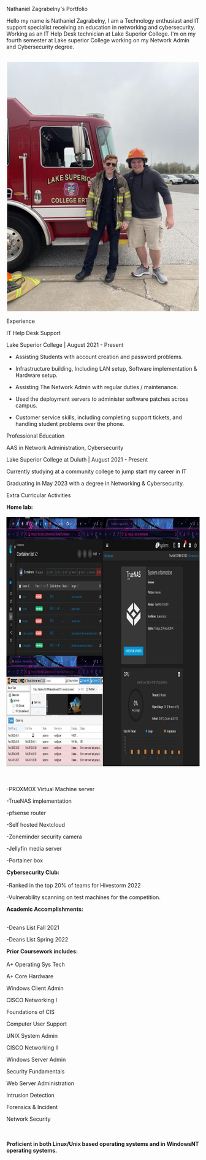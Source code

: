 Nathaniel Zagrabelny's Portfolio





Hello my name is Nathaniel Zagrabelny, I am a Technology enthusiast and IT support specialist receiving an education in networking and cybersecurity. Working as an IT Help Desk technician at Lake Superior College. I'm on my fourth semester at Lake superior College working on my Network Admin and Cybersecurity degree.
<br />
<br />
<center>
<img src="img.jpg" alt="me" width="500" height="650">
</center>

Experience

IT Help Desk Support

Lake Superior College | August 2021 - Present

- Assisting Students with account creation and password problems.

- Infrastructure building, Including LAN setup, Software implementation & Hardware setup.

- Assisting The Network Admin with regular duties / maintenance.

- Used the deployment servers to administer software patches across campus.

- Customer service skills, including completing support tickets, and handling student problems over the phone.

Professional Education

AAS in Network Administration, Cybersecurity

Lake Superior College at Duluth | August 2021 - Present

Currently studying at a community college to jump start my career in IT

Graduating in May 2023 with a degree in Networking & Cybersecurity.

Extra Curricular Activities

<b>
Home lab:
</b>
<br />
<br />
<center>
<img src="homelab.jpg" alt="homelab" width="5000" height="650">
</center>

<br />
<br />

-PROXMOX Virtual Machine server

-TrueNAS implementation

-pfsense router

-Self hosted Nextcloud

-Zoneminder security camera

-Jellyfin media server

-Portainer box

<b>
Cybersecurity Club:
</b>
<br />
<br />
-Ranked in the top 20% of teams for Hivestorm 2022

-Vulnerability scanning on test machines for the competition.

<b>
Academic Accomplishments:
</b>
<br />
<br />

-Deans List Fall 2021

-Deans List Spring 2022 

<b>
Prior Coursework includes:
</b>
<br />
<br />  
A+ Operating Sys Tech 

A+ Core Hardware

Windows Client Admin 

CISCO Networking I   

Foundations of CIS 

Computer User Support

UNIX System Admin

CISCO Networking II 

Windows Server Admin 

Security Fundamentals 

Web Server Administration 

Intrusion Detection  

Forensics & Incident   

Network Security

<br />
<br />
<b>
Proficient in both Linux/Unix based operating systems and in WindowsNT operating systems.
</b>

